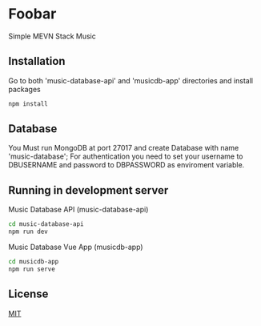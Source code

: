 # Foobar

Simple MEVN Stack Music 

## Installation

Go to both 'music-database-api' and 'musicdb-app' directories and install packages
```bash
npm install
```

## Database

You Must run MongoDB at port 27017 and create Database with name 'music-database';
For authentication you need to set your username to DBUSERNAME and password to DBPASSWORD as enviroment variable.

## Running in development server

Music Database API (music-database-api)

```bash
cd music-database-api
npm run dev
```

Music Database Vue App (musicdb-app)

```bash
cd musicdb-app
npm run serve
```


## License
[MIT](https://choosealicense.com/licenses/mit/)